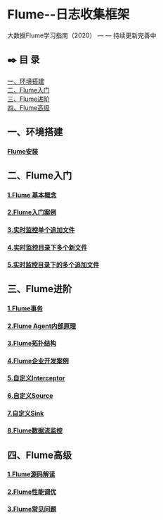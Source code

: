 # Flume--日志收集框架

大数据Flume学习指南（2020） — —  持续更新完善中

## :black_nib: 目  录

<nav>
<a href="https://github.com/bigdata2018/BigData-Flume#一环境搭建">一、环境搭建</a><br/>
<a href="https://github.com/bigdata2018/BigData-Flume#二flume入门">二、Flume入门</a><br/>
<a href="https://github.com/bigdata2018/BigData-Flume#三flume进阶">三、Flume进阶</a><br/>
    <a href="https://github.com/bigdata2018/BigData-Flume#四flume高级">四、Flume高级</a><br/>
</nav>




## 一、环境搭建

#### [Flume安装](https://github.com/bigdata2018/BigData/blob/master/notes/installation/Flume%E5%AE%89%E8%A3%85.md)



## 二、Flume入门

#### [1.Flume 基本概念](https://github.com/bigdata2018/BigData/blob/master/notes/Flume%E5%9F%BA%E6%9C%AC%E6%A6%82%E5%BF%B5.md)

#### [2.Flume入门案例](https://github.com/bigdata2018/BigData-Flume/blob/master/notes/Flume%E6%95%B0%E6%8D%AE%E7%B1%BB%E5%9E%8B.md)

#### [3.实时监控单个追加文件](https://github.com/bigdata2018/BigData-Flume/blob/master/notes/Flume%20%E5%B8%B8%E7%94%A8%20DDL%20.md)

#### [4.实时监控目录下多个新文件](https://github.com/bigdata2018/BigData-Flume/blob/master/notes/Flume%20%E5%B8%B8%E7%94%A8%20DDL%20.md)

#### [5.实时监控目录下的多个追加文件](https://github.com/bigdata2018/BigData-Flume/blob/master/notes/Flume%20%E5%B8%B8%E7%94%A8%20DDL%20.md)

## 三、Flume进阶

#### [1.Flume事务](#)

#### [2.Flume Agent内部原理](#)

#### [3.Flume拓扑结构](#)

#### [4.Flume企业开发案例](#)

#### [5.自定义Interceptor](#)

#### [6.自定义Source](#)

#### [7.自定义Sink](#)

#### [8.Flume数据流监控](#)



## 四、Flume高级

#### [1.Flume源码解读](#)

#### [2.Flume性能调优](#)

#### [3.Flume常见问题](#)
